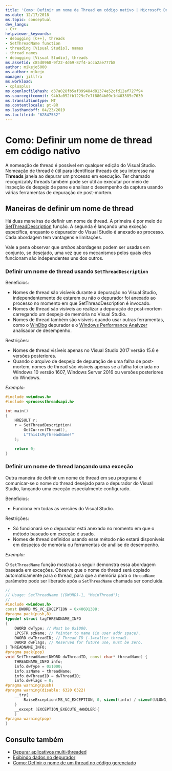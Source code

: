 ```yaml
---
title: 'Como: Definir um nome de Thread em código nativo | Microsoft Docs'
ms.date: 12/17/2018
ms.topic: conceptual
dev_langs:
- C++
helpviewer_keywords:
- debugging [C++], threads
- SetThreadName function
- threading [Visual Studio], names
- thread names
- debugging [Visual Studio], threads
ms.assetid: c85d0968-9f22-4d69-87f4-acca2ae777b8
author: mikejo5000
ms.author: mikejo
manager: jillfra
ms.workload:
- cplusplus
ms.openlocfilehash: d37a028fb5af099484d81374e52cfd12af727f94
ms.sourcegitcommit: 94b3a052fb1229c7e7f8804b09c1d403385c7630
ms.translationtype: MT
ms.contentlocale: pt-BR
ms.lasthandoff: 04/23/2019
ms.locfileid: "62847532"
---
```

# <a name="how-to-set-a-thread-name-in-native-code"></a>Como: Definir um nome de thread em código nativo
A nomeação de thread é possível em qualquer edição do Visual Studio. Nomeação de thread é útil para identificar threads de seu interesse na **Threads** janela ao depurar um processo em execução. Ter chamado recognizably threads também pode ser útil ao executar por meio de inspeção de despejo de pane e analisar o desempenho da captura usando várias ferramentas de depuração de post-mortem.

## <a name="ways-to-set-a-thread-name"></a>Maneiras de definir um nome de thread

Há duas maneiras de definir um nome de thread. A primeira é por meio de [SetThreadDescription](https://docs.microsoft.com/windows/desktop/api/processthreadsapi/nf-processthreadsapi-setthreaddescription) função. A segunda é lançando uma exceção específica, enquanto o depurador do Visual Studio é anexado ao processo. Cada abordagem tem vantagens e limitações.

Vale a pena observar que _ambos_ abordagens podem ser usadas em conjunto, se desejado, uma vez que os mecanismos pelos quais eles funcionam são independentes uns dos outros.

### <a name="set-a-thread-name-by-using-setthreaddescription"></a>Definir um nome de thread usando `SetThreadDescription`

Benefícios:
* Nomes de thread são visíveis durante a depuração no Visual Studio, independentemente de estarem ou não o depurador foi anexado ao processo no momento em que SetThreadDescription é invocado.
* Nomes de thread são visíveis ao realizar a depuração de post-mortem carregando um despejo de memória no Visual Studio.
* Nomes de thread também são visíveis quando usar outras ferramentas, como o [WinDbg](https://docs.microsoft.com/windows-hardware/drivers/debugger/debugger-download-tools) depurador e o [Windows Performance Analyzer](https://docs.microsoft.com/windows-hardware/test/wpt/windows-performance-analyzer) analisador de desempenho.

Restrições:
* Nomes de thread visíveis apenas no Visual Studio 2017 versão 15.6 e versões posteriores.
* Quando o arquivo de despejo de depuração de uma falha de post-mortem, nomes de thread são visíveis apenas se a falha foi criada no Windows 10 versão 1607, Windows Server 2016 ou versões posteriores do Windows.

*Exemplo:*

```C++
#include <windows.h>
#include <processthreadsapi.h>

int main()
{
    HRESULT r;
    r = SetThreadDescription(
        GetCurrentThread(),
        L"ThisIsMyThreadName!"
    );

    return 0;
}
```

### <a name="set-a-thread-name-by-throwing-an-exception"></a>Definir um nome de thread lançando uma exceção

Outra maneira de definir um nome de thread em seu programa é comunicar-se o nome do thread desejado para o depurador do Visual Studio, lançando uma exceção especialmente configurado.

Benefícios:
* Funciona em todas as versões do Visual Studio.

Restrições:
* Só funcionará se o depurador está anexado no momento em que o método baseado em exceção é usado.
* Nomes de thread definidos usando esse método não estará disponíveis em despejos de memória ou ferramentas de análise de desempenho.

*Exemplo:*

O `SetThreadName` função mostrada a seguir demonstra essa abordagem baseada em exceções. Observe que o nome do thread será copiado automaticamente para o thread, para que a memória para o `threadName` parâmetro pode ser liberado após a `SetThreadName` chamada ser concluída.

```C++
//
// Usage: SetThreadName ((DWORD)-1, "MainThread");
//
#include <windows.h>
const DWORD MS_VC_EXCEPTION = 0x406D1388;
#pragma pack(push,8)
typedef struct tagTHREADNAME_INFO
{
    DWORD dwType; // Must be 0x1000.
    LPCSTR szName; // Pointer to name (in user addr space).
    DWORD dwThreadID; // Thread ID (-1=caller thread).
    DWORD dwFlags; // Reserved for future use, must be zero.
} THREADNAME_INFO;
#pragma pack(pop)
void SetThreadName(DWORD dwThreadID, const char* threadName) {
    THREADNAME_INFO info;
    info.dwType = 0x1000;
    info.szName = threadName;
    info.dwThreadID = dwThreadID;
    info.dwFlags = 0;
#pragma warning(push)
#pragma warning(disable: 6320 6322)
    __try{
        RaiseException(MS_VC_EXCEPTION, 0, sizeof(info) / sizeof(ULONG_PTR), (ULONG_PTR*)&info);
    }
    __except (EXCEPTION_EXECUTE_HANDLER){
    }
#pragma warning(pop)
}
```

## <a name="see-also"></a>Consulte também
- [Depurar aplicativos multi-threaded](../debugger/debug-multithreaded-applications-in-visual-studio.md)
- [Exibindo dados no depurador](../debugger/viewing-data-in-the-debugger.md)
- [Como: Definir o nome de um thread no código gerenciado](../debugger/how-to-set-a-thread-name-in-managed-code.md)
